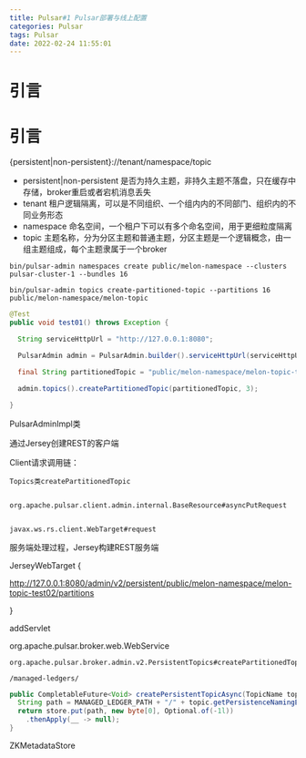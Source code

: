 ```yaml
---
title: Pulsar#1 Pulsar部署与线上配置
categories: Pulsar
tags: Pulsar
date: 2022-02-24 11:55:01
---
```




# 引言





# 引言

{persistent|non-persistent}://tenant/namespace/topic

* persistent|non-persistent 是否为持久主题，非持久主题不落盘，只在缓存中存储，broker重启或者宕机消息丢失
* tenant 租户逻辑隔离，可以是不同组织、一个组内内的不同部门、组织内的不同业务形态
* namespace 命名空间，一个租户下可以有多个命名空间，用于更细粒度隔离
* topic 主题名称，分为分区主题和普通主题，分区主题是一个逻辑概念，由一组主题组成，每个主题隶属于一个broker



```
bin/pulsar-admin namespaces create public/melon-namespace --clusters pulsar-cluster-1 --bundles 16
```



```
bin/pulsar-admin topics create-partitioned-topic --partitions 16 public/melon-namespace/melon-topic
```



```java
@Test
public void test01() throws Exception {

  String serviceHttpUrl = "http://127.0.0.1:8080";

  PulsarAdmin admin = PulsarAdmin.builder().serviceHttpUrl(serviceHttpUrl).build();

  final String partitionedTopic = "public/melon-namespace/melon-topic-test02";

  admin.topics().createPartitionedTopic(partitionedTopic, 3);

}
```



PulsarAdminImpl类

通过Jersey创建REST的客户端



Client请求调用链：

```
Topics类createPartitionedTopic


org.apache.pulsar.client.admin.internal.BaseResource#asyncPutRequest


javax.ws.rs.client.WebTarget#request

```





服务端处理过程，Jersey构建REST服务端



JerseyWebTarget {



 http://127.0.0.1:8080/admin/v2/persistent/public/melon-namespace/melon-topic-test02/partitions 



}



addServlet



org.apache.pulsar.broker.web.WebService



```
org.apache.pulsar.broker.admin.v2.PersistentTopics#createPartitionedTopic
```









```
/managed-ledgers/
```

```java
public CompletableFuture<Void> createPersistentTopicAsync(TopicName topic) {
  String path = MANAGED_LEDGER_PATH + "/" + topic.getPersistenceNamingEncoding();;
  return store.put(path, new byte[0], Optional.of(-1l))
    .thenApply(__ -> null);
}
```



ZKMetadataStore
























